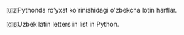 🇺🇿Pythonda ro'yxat ko'rinishidagi o'zbekcha lotin harflar.

🇬🇧Uzbek latin letters in list in Python.

